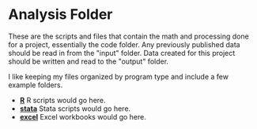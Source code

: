 # Analysis Folder

These are the scripts and files that contain the math and processing done for a project, essentially the code folder. Any previously published data should be read in from the "input" folder. Data created for this project should be written and read to the "output" folder.

I like keeping my files organized by program type and include a few example folders.

* [**R**](R/README.md) R scripts would go here.
* [**stata**](stata/README.md) Stata scripts would go here.
* [**excel**](excel/README.md) Excel workbooks would go here.